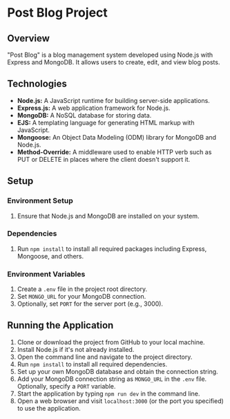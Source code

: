 # Post Blog Project

## Overview

"Post Blog" is a blog management system developed using Node.js with Express and MongoDB. It allows users to create, edit, and view blog posts.

## Technologies

- **Node.js:** A JavaScript runtime for building server-side applications.
- **Express.js:** A web application framework for Node.js.
- **MongoDB:** A NoSQL database for storing data.
- **EJS:** A templating language for generating HTML markup with JavaScript.
- **Mongoose:** An Object Data Modeling (ODM) library for MongoDB and Node.js.
- **Method-Override:** A middleware used to enable HTTP verb such as PUT or DELETE in places where the client doesn't support it.

## Setup

### Environment Setup

1. Ensure that Node.js and MongoDB are installed on your system.

### Dependencies

1. Run `npm install` to install all required packages including Express, Mongoose, and others.

### Environment Variables

1. Create a `.env` file in the project root directory.
2. Set `MONGO_URL` for your MongoDB connection.
3. Optionally, set `PORT` for the server port (e.g., 3000).

## Running the Application

1. Clone or download the project from GitHub to your local machine.
2. Install Node.js if it's not already installed.
3. Open the command line and navigate to the project directory.
4. Run `npm install` to install all required dependencies.
5. Set up your own MongoDB database and obtain the connection string.
6. Add your MongoDB connection string as `MONGO_URL` in the `.env` file. Optionally, specify a `PORT` variable.
7. Start the application by typing `npm run dev` in the command line.
8. Open a web browser and visit `localhost:3000` (or the port you specified) to use the application.
